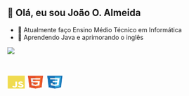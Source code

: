 ## 👋 Olá, eu sou João O. Almeida
- 👀 Atualmente faço Ensino Médio Técnico em Informática
- 🌱 Aprendendo Java e aprimorando o inglês
  
<picture>
  <source
    srcset="https://github-readme-stats.vercel.app/api?username=joaootavioalmeida&show_icons=true&theme=dark"
    media="(prefers-color-scheme: dark)"/>
  <source
    srcset="https://github-readme-stats.vercel.app/api?username=joaootavioalmeida&show_icons=true"
    media="(prefers-color-scheme: light), (prefers-color-scheme: no-preference)"/>
  <img src="https://github-readme-stats.vercel.app/api?username=joaootavioalmeida&show_icons=true" />
</picture>

##

<div style="display: inline_block"><br>
  <img align="center" alt="JS" height="30" width="40" src="https://raw.githubusercontent.com/devicons/devicon/master/icons/javascript/javascript-plain.svg">
  <img align="center" alt="HTML" height="30" width="40" src="https://raw.githubusercontent.com/devicons/devicon/master/icons/html5/html5-original.svg">
  <img align="center" alt="CSS" height="30" width="40" src="https://raw.githubusercontent.com/devicons/devicon/master/icons/css3/css3-original.svg">
</div>
